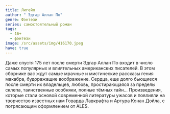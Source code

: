 ```yaml
---
title: Лигейя
author: " Эдгар Аллан По"
genre: Фэнтези
series: самостоятельный роман
tags:
  - 16+
  - фэнтези
image: /src/assets/img/416170.jpeg
have: true
---
```

Даже спустя 175 лет после смерти Эдгар Аллан По входит в число самых популярных и влиятельных американских писателей. В этом сборнике вас ждут самые мрачные и мистические рассказы гения макабра, будоражащие воображение. Сердца, еще долго бьющиеся после смерти их владельцев, любовь, простирающаяся за пределы склепа, таинственные особняки, полные тёмных тайн... Произведения, которые стали основой современной литературы ужасов и повлияли на творчество известных нам Говарда Лавкрафта и Артура Конан Дойла, с потрясающим оформлением от ALES.
